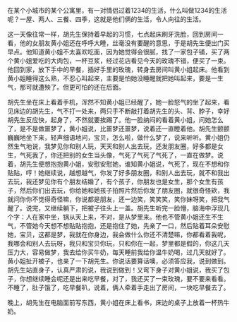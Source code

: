 在某个小城市的某个公寓里，有一对情侣过着1234的生活，什么叫做1234的生活呢？一屋、两人、三餐、四季，这就是他们俩的生活，令人向往的生活。

这一天像往常一样，胡先生保持着早起的习惯，七点起床刷牙洗脸，回到房间一看，他的女朋友黄小姐还在呼呼大睡，丝毫没有要醒的意思，于是胡先生便出门买早点。他知道黄小姐不太喜欢吃面，因为她觉得会很腻，找了一家包子铺，买了两个黄小姐爱吃的大肉包，一杯豆浆，经过花店看见今天的玫瑰不错，便买了一束。他回到家，放下手中的早餐，插好手里的玫瑰，转身去房间叫黄小姐起床。他看到黄小姐睡得这么熟，不忍心叫起来，主要是怕她没睡醒就把她叫起来，要是一生气，那可就遭殃了。但更可怕的还在后面。

胡先生坐在床上看着手机，浑然不知黄小姐已经醒了，她一脸怒气的坐了起来，看见床边的胡先生，气不打一处来，两只手不断敲打着胡先生的头、背、脖子，幸好胡先生反应快，起身了，不然就要挨踢了。他一脸纳闷的看着黄小姐，问她怎么了，是不是做噩梦了，黄小姐说，比噩梦还噩梦，说着还一直瞪着他。胡先生颤颤巍巍地坐下来，轻声细语地问，宝贝，怎么啦，做什么梦了，说来听听。黄小姐仍然生气地说，我梦见你和别人玩，天天和别人出去玩，还发朋友圈，好多都是女生，气死我了，你还把别的女生当头像，气死了气死了气死了，一直在做梦。说着，胡先生便想抱抱黄小姐，安慰安慰她，谁知黄小姐说，气死了，现在不想和你贴贴，哼！她继续说，越想越气，你发了好多朋友圈，和别人出去玩，就不和我出去玩，我还梦见你有个朋友结婚了，有个孩子，你朋友也是女生，那个女生有孩子，然后你们出去玩，你给她和她孩子拍照片然后你发了朋友圈，就很奇怪欸，我就问你你不觉得奇怪嘛，你说都是朋友，还一边笑，笑笑笑，笑你妹呀笑，把我气醒了。说完，又继续躺下，把被子往头上一盖。胡先生听完一脸懵，脑海中浮现几个字：人在家中坐，锅从天上来，不对，是从梦里来。他也不管黄小姐还生不生气，不管她今天想不想贴贴抱抱，还是抱住了她，先亲了一口，然后贴着耳朵安慰她，宝贝，这都是梦，我就在你身边，我会做什么你还不清楚嘛，你都看着我呢，我哪会和别人去玩呀，我只和宝贝你玩，只和你在一起，梦里都是假的，你这几天压力大，容易做梦，我去给你买牛奶，每天睡前我给你温牛奶喝，过几天就好了。黄小姐扯开被子，也亲了一下胡先生。你说话要算话噢，必须答应我，说到做到。胡先生站直身子，认真严肃的说，我说到做到！又弯下身子对黄小姐说，我买了包子，你想继续睡会呢还是出来吃早餐，对了，我还买了一束玫瑰，要不要来看看。不睡了，肚子饿了，吃早餐叭，说着，俩人牵着手走出了房间，一块吃早餐去了。

晚上，胡先生在电脑面前写东西，黄小姐在床上看书，床边的桌子上放着一杯热牛奶。